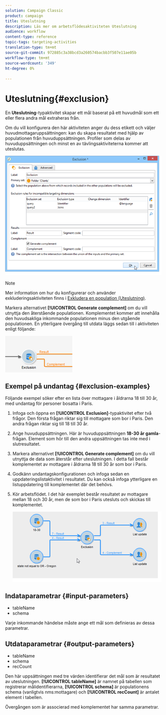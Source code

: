 ```yaml
---
solution: Campaign Classic
product: campaign
title: Uteslutning
description: Läs mer om arbetsflödesaktiviteten Uteslutning
audience: workflow
content-type: reference
topic-tags: targeting-activities
translation-type: tm+mt
source-git-commit: 972885c3a38bcd3a260574bacbb3f507e11ae05b
workflow-type: tm+mt
source-wordcount: '349'
ht-degree: 0%

---
```



# Uteslutning{#exclusion}

En **Uteslutning**-typaktivitet skapar ett mål baserat på ett huvudmål som ett eller flera andra mål extraheras från.

Om du vill konfigurera den här aktiviteten anger du dess etikett och väljer huvudmottagaruppsättningen: kan du skapa resultatet med hjälp av populationen från huvuduppsättningen. Profiler som delas av huvuduppsättningen och minst en av tävlingsaktiviteterna kommer att uteslutas.

![](assets/s_user_segmentation_exclu.png)

>[!NOTE]
>
>Mer information om hur du konfigurerar och använder exkluderingsaktiviteten finns i [Exkludera en population (Uteslutning)](../../workflow/using/targeting-data.md#excluding-a-population--exclusion-).

Markera alternativet **[!UICONTROL Generate complement]** om du vill utnyttja den återstående populationen. Komplementet kommer att innehålla den huvudsakliga inkommande populationen minus den utgående populationen. En ytterligare övergång till utdata läggs sedan till i aktiviteten enligt följande:

![](assets/s_user_segmentation_exclu_compl.png)

## Exempel på undantag {#exclusion-examples}

Följande exempel söker efter en lista över mottagare i åldrarna 18 till 30 år, med undantag för personer bosatta i Paris.

1. Infoga och öppna en **[!UICONTROL Exclusion]**-typaktivitet efter två frågor. Den första frågan riktar sig till mottagare som bor i Paris. Den andra frågan riktar sig till 18 till 30 år.
1. Ange huvuduppsättningen. Här är huvuduppsättningen **18-30 år gamla**-frågan. Element som hör till den andra uppsättningen tas inte med i slutresultatet.
1. Markera alternativet **[!UICONTROL Generate complement]** om du vill utnyttja de data som återstår efter uteslutningen. I detta fall består komplementet av mottagare i åldrarna 18 till 30 år som bor i Paris.
1. Godkänn undantagskonfigurationen och infoga sedan en uppdateringslistaktivitet i resultatet. Du kan också infoga ytterligare en listuppdatering till komplementet där det behövs.
1. Kör arbetsflödet. I det här exemplet består resultatet av mottagare mellan 18 och 30 år, men de som bor i Paris utesluts och skickas till komplementet.

   ![](assets/exclusion_example.png)

## Indataparametrar {#input-parameters}

* tableName
* schema

Varje inkommande händelse måste ange ett mål som definieras av dessa parametrar.

## Utdataparametrar {#output-parameters}

* tableName
* schema
* recCount

Den här uppsättningen med tre värden identifierar det mål som är resultatet av uteslutningen. **[!UICONTROL tableName]** är namnet på tabellen som registrerar målidentifierarna,  **[!UICONTROL schema]** är populationens schema (vanligtvis nms:mottagare) och  **[!UICONTROL recCount]** är antalet element i tabellen.

Övergången som är associerad med komplementet har samma parametrar.
